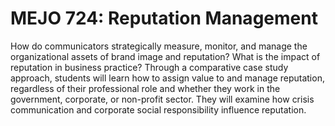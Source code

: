 # MEJO 724: Reputation Management

How do communicators strategically measure, monitor, and manage the organizational assets of brand image and reputation? What is the impact of reputation in business practice? Through a comparative case study approach, students will learn how to assign value to and manage reputation, regardless of their professional role and whether they work in the government, corporate, or non-profit sector. They will examine how crisis communication and corporate social responsibility influence reputation.